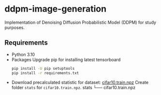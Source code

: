 # ddpm-image-generation
Implementation of Denoising Diffusion Probabilistic Model (DDPM) for study purposes. 

## Requirements
- Python 3.10
- Packages Upgrade pip for installing latest tensorboard
  ```sh
  pip install -U pip setuptools
  pip install -r requirements.txt
- Download precalculated statistic for dataset:
  [cifar10.train.npz](https://drive.google.com/file/d/1YTvr4DULZcMe8NXwUZQ1Beu6S_0mv30Z/view?usp=sharing)
  Create folder `stats` for `cifar10.train.npz`.
  stats
  └── cifar10.train.npz
